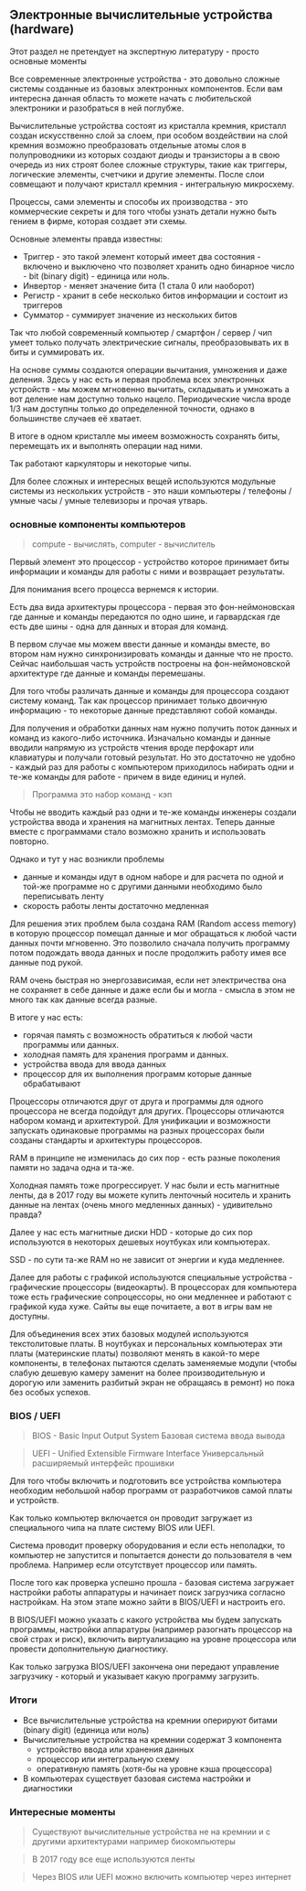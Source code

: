 ## Электронные вычислительные устройства (hardware)

Этот раздел не претендует на экспертную литературу - просто основные моменты
 
Все современные электронные устройства - это довольно сложные системы созданные
из базовых электронных компонентов. Если вам интересна данная область то можете 
начать с любительской электроники и разобраться в ней поглубже.

Вычислительные устройства состоят из кристалла кремния, кристалл 
создан искусственно слой за слоем, при особом воздействии на слой кремния
возможно преобразовать отдельные атомы слоя в полупроводники из которых создают
диоды и транзисторы а в свою очередь из них строят более сложные структуры, такие
как триггеры, логические элементы, счетчики и другие элементы. После слои совмещают
и получают кристалл кремния - интегральную микросхему.

Процессы, сами элементы и способы их производства - это коммерческие секреты
и для того чтобы узнать детали нужно быть гением в фирме, которая создает эти схемы.

Основные элементы правда известны:

* Триггер - это такой элемент который имеет два состояния - включено и выключено
что позволяет хранить одно бинарное число - bit (binary digit) - единица или ноль.
* Инвертор - меняет значение бита (1 стала 0 или наоборот)
* Регистр - хранит в себе несколько битов информации и состоит из триггеров
* Сумматор - суммирует значение из нескольких битов

Так что любой современный компьютер / смартфон / сервер / чип
умеет только получать электрические сигналы, преобразовывать их в 
биты и суммировать их.

На основе суммы создаются операции вычитания, умножения и даже деления. Здесь у нас
есть и первая проблема всех электронных устройств - мы можем мгновенно вычитать, складывать и умножать
а вот деление нам доступно только нацело. Периодические числа вроде 1/3 нам доступны
только до определенной точности, однако в большинстве случаев её хватает.

В итоге в одном кристалле мы имеем возможность сохранять биты, перемещать их и
выполнять операции над ними.

Так работают каркуляторы и некоторые чипы.

Для более сложных и интересных вещей используются модульные системы из нескольких
устройств - это наши компьютеры / телефоны / умные часы / умные телевизоры и прочая утварь.

### основные компоненты компьютеров

> compute - вычислять, computer - вычислитель

Первый элемент это процессор - устройство которое принимает биты информации
и команды для работы с ними и возвращает результаты.

Для понимания всего процесса вернемся к истории.
 
Есть два вида архитектуры процессора - первая это фон-неймоновская
где данные и команды передаются по одно шине, и гарвардская где есть
две шины - одна для данных и вторая для команд.

В первом случае мы можем ввести данные и команды вместе, во втором 
нам нужно синхронизировать команды и данные что не просто.
Сейчас наибольшая часть устройств построены на фон-неймоновской архитектуре
где данные и команды перемешаны.

Для того чтобы различать данные и команды для процессора создают систему
команд. Так как процессор принимает только двоичную информацию - то
некоторые данные представляют собой команды. 
 
Для получения и обработки данных нам нужно получить поток данных и команд
из какого-либо источника. Изначально команды и данные вводили напрямую 
из устройств чтения вроде перфокарт или клавиатуры и получали готовый
результат. Но это достаточно не удобно - каждый раз для работы с компьютером
приходилось набирать одни и те-же команды для работе - причем в виде
единиц и нулей.
 
> Программа это набор команд - кэп

Чтобы не вводить каждый раз одни и те-же команды инженеры создали
устройства ввода и хранения на магнитных лентах. Теперь данные вместе
с программами стало возможно хранить и использовать повторно.

Однако и тут у нас возникли проблемы 
* данные и команды идут в одном наборе и для расчета по одной и той-же
программе но с другими данными необходимо было переписывать ленту
* скорость работы ленты достаточно медленная

Для решения этих проблем была создана RAM (Random access memory)
в которую процессор помещал данные и мог обращаться к любой части
данных почти мгновенно. Это позволило сначала получить программу 
потом подождать ввода данных и после продолжить работу имея все 
данные под рукой.

RAM очень быстрая но энергозависимая, если нет электричества она
не сохраняет в себе данные и даже если бы и могла - смысла в этом
не много так как данные всегда разные.

В итоге у нас есть:
* горячая память с возможность обратиться к любой
части программы или данных. 
* холодная память для хранения программ и данных. 
* устройства ввода для ввода данных
* процессор для их выполнения программ которые данные обрабатывают

Процессоры отличаются друг от друга и программы для одного процессора
не всегда подойдут для других. Процессоры отличаются набором команд и
архитектурой. Для унификации и возможности запускать одинаковые
программы на разных процессорах были созданы стандарты и 
архитектуры процессоров.

RAM в принципе не изменилась до сих пор - есть разные поколения памяти
но задача одна и та-же.

Холодная память тоже прогрессирует. У нас были и есть магнитные ленты,
да в 2017 году вы можете купить ленточный носитель и хранить данные
на лентах (очень много медленных данных) - удивительно правда?

Далее у нас есть магнитные диски HDD - которые до сих пор используются
в некоторых дешевых ноутбуках или компьютерах. 

SSD - по сути та-же RAM но не зависит от энергии и куда медленнее.

Далее для работы с графикой используются специальные устройства -
графические процессоры (видеокарты). В процессорах для компьютера
тоже есть графические сопроцессоры, но они медленнее и работают с 
графикой куда хуже. Сайты вы еще почитаете, а вот в игры вам не доступны.

Для объединения всех этих базовых модулей используются текстолитовые платы.
В ноутбуках и персональных компьютерах эти платы (материнские платы) 
позволяют менять в какой-то мере компоненты, в телефонах пытаются
сделать заменяемые модули (чтобы слабую дешевую камеру заменит на 
более производительную и дорогую или заменить разбитый экран 
не обращаясь в ремонт) но пока без особых успехов.

### BIOS / UEFI

> BIOS - Basic Input Output System
> Базовая система ввода вывода

> UEFI - Unified Extensible Firmware Interface
> Универсальный расширяемый интерфейс прошивки

Для того чтобы включить и подготовить все устройства компьютера
необходим небольшой набор программ от разработчиков самой
платы и устройств.

Как только компьютер включается он проводит загружает из 
специального чипа на плате систему BIOS или UEFI.

Система проводит проверку оборудования и если есть неполадки, то
компьютер не запустится и попытается донести до пользователя в
чем проблема. Например если отсутствует процессор или память.

После того как проверка успешно прошла - базовая система загружает
настройки работы аппаратуры и начинает поиск загрузчика согласно настройкам.
На этом этапе можно зайти в BIOS/UEFI и настроить его. 

В BIOS/UEFI можно указать с какого устройства мы будем запускать
программы, настройки аппаратуры (например разогнать процессор на свой
страх и риск), включить виртуализацию на уровне процессора или 
провести дополнительную диагностику.

Как только загрузка BIOS/UEFI закончена они передают управление
загрузчику - который и указывает какую программу загрузить.

### Итоги

* Все вычислительные устройства на кремнии оперируют битами (binary digit) (единица или ноль)
* Вычислительные устройства на кремнии содержат 3 компонента 
    * устройство ввода или хранения данных
    * процессор или интегральную схему
    * оперативную память (хотя-бы на уровне кэша процессора)
* В компьютерах существует базовая система настройки и диагностики

### Интересные моменты

> Существуют вычислительные устройства не на кремнии и с другими архитектурами
например биокомпьютеры

> В 2017 году все еще используются ленты

> Через BIOS или UEFI можно включить компьютер через интернет
 
 
 
